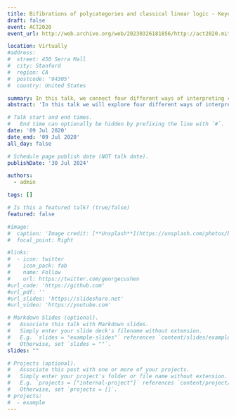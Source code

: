 ```yaml
---
title: Bifibrations of polycategories and classical linear logic - Keynote presentation
draft: false
event: ACT2020
event_url: http://web.archive.org/web/20230326181856/http://act2020.mit.edu/

location: Virtually
#address:
#  street: 450 Serra Mall
#  city: Stanford
#  region: CA
#  postcode: '94305'
#  country: United States

summary: In this talk, we connect four different ways of interpreting classical multiplicative linear logic categorically.
abstract: 'In this talk we will explore four different ways of interpreting classical multiplicative linear logic categorically: as a *-autonomous category where the connectives are given by structures, as a *-representable polycategory where the connectives are expressed through universal properties, as a bifibred polycategory where the connectives are recovered by fibrational properties and as a Frobenius pseudomonoid internal to a polycategory where the connectives are defined by internal operations. We will relate these approaches through different correspondences. First we will see that *-representable polycategories are unbiased alternatives to the two-tensor polycategories with duals that have been introduced by Cockett and Seely and that has been proven to be equivalent to -autonomous categories. Then we will see that bifibred polycategories generalise those in the sense that a polycategory is *-representable iff it is bifibred over the terminal polycategory. Finally, we will present a polycategorical Grothendieck correspondence between bifibrations of polycategories and pseudofunctors into MAdj, the 2-polycategory of multivariable adjunctions. When restricted to bifibrations over the terminal polycategory we get back the correspondence between *-autonomous categories and Frobenius pseudomonoids in MAdj that was recently observed by Mike Shulman. If time permits we will also look at some refinements of *-autonomous categories by considering bifibred polycategories over a representable polycategory other than the terminal one.'

# Talk start and end times.
#   End time can optionally be hidden by prefixing the line with `#`.
date: '09 Jul 2020'
date_end: '09 Jul 2020'
all_day: false

# Schedule page publish date (NOT talk date).
publishDate: '30 Jul 2024'

authors:
  - admin

tags: []

# Is this a featured talk? (true/false)
featured: false

#image:
#  caption: 'Image credit: [**Unsplash**](https://unsplash.com/photos/bzdhc5b3Bxs)'
#  focal_point: Right

#links:
#  - icon: twitter
#    icon_pack: fab
#    name: Follow
#    url: https://twitter.com/georgecushen
#url_code: 'https://github.com'
#url_pdf: ''
#url_slides: 'https://slideshare.net'
#url_video: 'https://youtube.com'

# Markdown Slides (optional).
#   Associate this talk with Markdown slides.
#   Simply enter your slide deck's filename without extension.
#   E.g. `slides = "example-slides"` references `content/slides/example-slides.md`.
#   Otherwise, set `slides = ""`.
slides: ""

# Projects (optional).
#   Associate this post with one or more of your projects.
#   Simply enter your project's folder or file name without extension.
#   E.g. `projects = ["internal-project"]` references `content/project/deep-learning/index.md`.
#   Otherwise, set `projects = []`.
# projects:
#  - example
---
```

